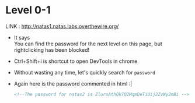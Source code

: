 # Level 0-1

LINK : http://natas1.natas.labs.overthewire.org/

- It says  
  You can find the password for the next level on this page, but rightclicking has been blocked!

- Ctrl+Shift+i is shortcut to open DevTools in chrome

- Without wasting any time, let's quickly search for `password`

- Again here is the password commented in html :|

  ```html
  <!--The password for natas2 is ZluruAthQk7Q2MqmDeTiUij2ZvWy2mBi -->
  
  ```

